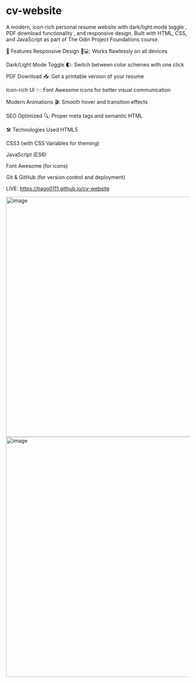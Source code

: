 # cv-website
A modern, icon-rich personal resume website with dark/light mode toggle , PDF download functionality , and responsive design. Built with HTML, CSS, and JavaScript as part of The Odin Project Foundations course.

🌟 Features
Responsive Design 📱💻: Works flawlessly on all devices

Dark/Light Mode Toggle 🌓: Switch between color schemes with one click

PDF Download 📥: Get a printable version of your resume

Icon-rich UI ✨: Font Awesome icons for better visual communication

Modern Animations 🎬: Smooth hover and transition effects

SEO Optimized 🔍: Proper meta tags and semantic HTML

🛠 Technologies Used
HTML5

CSS3 (with CSS Variables for theming)

JavaScript (ES6)

Font Awesome (for icons)

Git & GitHub (for version control and deployment)

LIVE: https://tiago0111.github.io/cv-website







<img width="517" height="657" alt="image" src="https://github.com/user-attachments/assets/ac48efba-af08-4660-b2fe-13e1c4e7783f" /><img width="517" height="657" alt="image" src="https://github.com/user-attachments/assets/b0f09db2-5e2d-4081-bddb-52cac397a017" />

